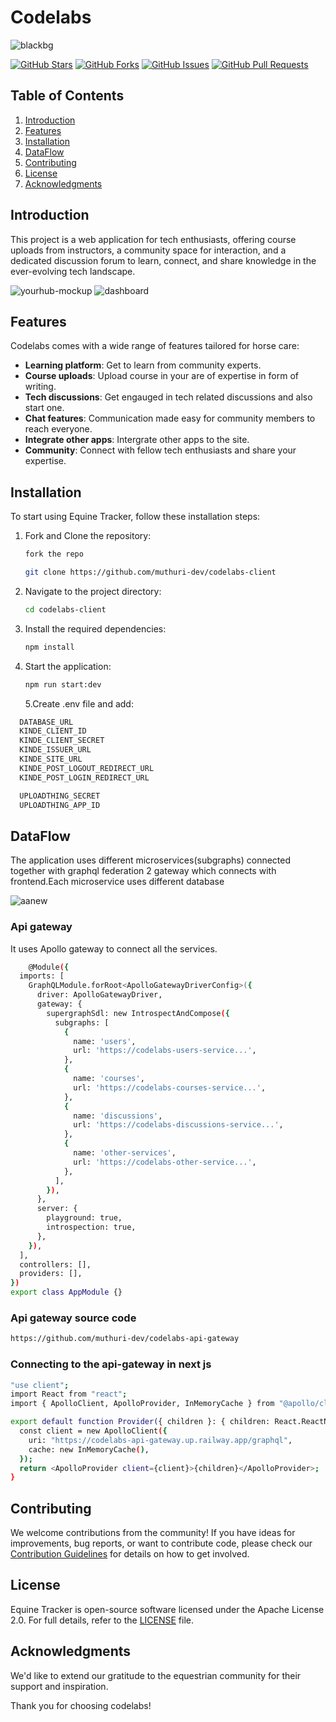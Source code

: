 # Codelabs

![blackbg](https://github.com/muthuri-dev/codelabs-client/assets/82339780/732128c1-5f89-4d6c-9d22-8f3b8e2fd690)

[![GitHub Stars](https://img.shields.io/github/stars/muthuri-dev/equine-tracker)](https://github.com/muthuri-dev/equine-tracker/stargazers)
[![GitHub Forks](https://img.shields.io/github/forks/muthuri-dev/equine-tracker)](https://github.com/muthuri-dev/equine-tracker/network/members)
[![GitHub Issues](https://img.shields.io/github/issues/muthuri-dev/equine-tracker)](https://github.com/muthuri-dev/equine-tracker/issues)
[![GitHub Pull Requests](https://img.shields.io/github/issues-pr/muthuri-dev/equine-tracker)](https://github.com/muthuri-dev/equine-tracker/pulls)

## Table of Contents

1. [Introduction](#introduction)
2. [Features](#features)
3. [Installation](#installation)
4. [DataFlow](#DataFlow)
5. [Contributing](#contributing)
6. [License](#license)
7. [Acknowledgments](#acknowledgments)

## Introduction

This project is a web application for tech enthusiasts, offering course uploads from instructors, a community space for interaction, and a dedicated discussion forum to learn, connect, and share knowledge in the ever-evolving tech landscape.

![yourhub-mockup](https://github.com/muthuri-dev/codelabs-client/assets/82339780/bcf0581e-3a7c-47fa-881f-967f275f0579)
![dashboard](https://github.com/muthuri-dev/codelabs-client/assets/82339780/4aec5a6e-edc2-4aac-a8b2-ec2cc6b8da7c)

## Features

Codelabs comes with a wide range of features tailored for horse care:

- **Learning platform**: Get to learn from community experts.
- **Course uploads**: Upload course in your are of expertise in form of writing.
- **Tech discussions**: Get engauged in tech related discussions and also start one.
- **Chat features**: Communication made easy for community members to reach everyone.
- **Integrate other apps**: Intergrate other apps to the site.
- **Community**: Connect with fellow tech enthusiasts and share your expertise.

## Installation

To start using Equine Tracker, follow these installation steps:

1. Fork and Clone the repository:

   ```bash
   fork the repo

   git clone https://github.com/muthuri-dev/codelabs-client
   ```

2. Navigate to the project directory:

   ```bash
   cd codelabs-client
   ```

3. Install the required dependencies:

   ```bash
   npm install
   ```

4. Start the application:

   ```bash
   npm run start:dev
   ```

   5.Create .env file and add:

```bash
  DATABASE_URL
  KINDE_CLIENT_ID
  KINDE_CLIENT_SECRET
  KINDE_ISSUER_URL
  KINDE_SITE_URL
  KINDE_POST_LOGOUT_REDIRECT_URL
  KINDE_POST_LOGIN_REDIRECT_URL

  UPLOADTHING_SECRET
  UPLOADTHING_APP_ID
```

## DataFlow

The application uses different microservices(subgraphs) connected together with graphql federation 2 gateway which connects with frontend.Each microservice uses different database

![aanew](https://github.com/muthuri-dev/codelabs-client/assets/82339780/b0235a9c-4f13-4de1-8880-7a0928cc6325)

### Api gateway

It uses Apollo gateway to connect all the services.

```bash
    @Module({
  imports: [
    GraphQLModule.forRoot<ApolloGatewayDriverConfig>({
      driver: ApolloGatewayDriver,
      gateway: {
        supergraphSdl: new IntrospectAndCompose({
          subgraphs: [
            {
              name: 'users',
              url: 'https://codelabs-users-service...',
            },
            {
              name: 'courses',
              url: 'https://codelabs-courses-service...',
            },
            {
              name: 'discussions',
              url: 'https://codelabs-discussions-service...',
            },
            {
              name: 'other-services',
              url: 'https://codelabs-other-service...',
            },
          ],
        }),
      },
      server: {
        playground: true,
        introspection: true,
      },
    }),
  ],
  controllers: [],
  providers: [],
})
export class AppModule {}

```
### Api gateway source code
```bash
https://github.com/muthuri-dev/codelabs-api-gateway
```

### Connecting to the api-gateway in next js

```bash
"use client";
import React from "react";
import { ApolloClient, ApolloProvider, InMemoryCache } from "@apollo/client";

export default function Provider({ children }: { children: React.ReactNode }) {
  const client = new ApolloClient({
    uri: "https://codelabs-api-gateway.up.railway.app/graphql",
    cache: new InMemoryCache(),
  });
  return <ApolloProvider client={client}>{children}</ApolloProvider>;
}
```

## Contributing

We welcome contributions from the community! If you have ideas for improvements, bug reports, or want to contribute code, please check our [Contribution Guidelines](CONTRIBUTING.md) for details on how to get involved.

## License

Equine Tracker is open-source software licensed under the Apache License 2.0. For full details, refer to the [LICENSE](LICENSE) file.

## Acknowledgments

We'd like to extend our gratitude to the equestrian community for their support and inspiration.

Thank you for choosing codelabs!
